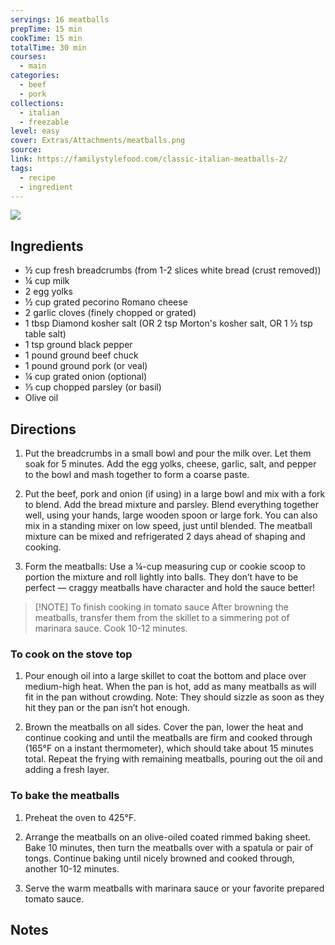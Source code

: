 ```yaml
---
servings: 16 meatballs
prepTime: 15 min
cookTime: 15 min
totalTime: 30 min
courses:
  - main
categories:
  - beef
  - pork
collections:
  - italian
  - freezable
level: easy
cover: Extras/Attachments/meatballs.png
source:
link: https://familystylefood.com/classic-italian-meatballs-2/
tags:
  - recipe
  - ingredient
---
```


![](Extras/Attachments/meatballs.png)


## Ingredients

- ½ cup fresh breadcrumbs (from 1-2 slices white bread (crust removed))
- ¼ cup milk
- 2 egg yolks
- ½ cup grated pecorino Romano cheese
- 2 garlic cloves (finely chopped or grated)
- 1 tbsp Diamond kosher salt (OR 2 tsp Morton's kosher salt, OR 1 ½ tsp table salt)
- 1 tsp ground black pepper
- 1 pound ground beef chuck
- 1 pound ground pork (or veal)
- ¼ cup grated onion (optional)
- ⅓ cup chopped parsley (or basil)
- Olive oil


## Directions

1. Put the breadcrumbs in a small bowl and pour the milk over. Let them soak for 5 minutes. Add the egg yolks, cheese, garlic, salt, and pepper to the bowl and mash together to form a coarse paste.

2. Put the beef, pork and onion (if using) in a large bowl and mix with a fork to blend. Add the bread mixture and parsley. Blend everything together well, using your hands, large wooden spoon or large fork. You can also mix in a standing mixer on low speed, just until blended. The meatball mixture can be mixed and refrigerated 2 days ahead of shaping and cooking.

3. Form the meatballs: Use a ¼-cup measuring cup or cookie scoop to portion the mixture and roll lightly into balls. They don’t have to be perfect — craggy meatballs have character and hold the sauce better!

> [!NOTE] To finish cooking in tomato sauce
> After browning the meatballs, transfer them from the skillet to a simmering pot of marinara sauce. Cook 10-12 minutes.

### To cook on the stove top

1. Pour enough oil into a large skillet to coat the bottom and place over medium-high heat. When the pan is hot, add as many meatballs as will fit in the pan without crowding. Note: They should sizzle as soon as they hit they pan or the pan isn’t hot enough.

2. Brown the meatballs on all sides. Cover the pan, lower the heat and continue cooking and until the meatballs are firm and cooked through (165°F on a instant thermometer), which should take about 15 minutes total. Repeat the frying with remaining meatballs, pouring out the oil and adding a fresh layer.

### To bake the meatballs

1. Preheat the oven to 425°F.

2. Arrange the meatballs on an olive-oiled coated rimmed baking sheet. Bake 10 minutes, then turn the meatballs over with a spatula or pair of tongs. Continue baking until nicely browned and cooked through, another 10-12 minutes.

3. Serve the warm meatballs with marinara sauce or your favorite prepared tomato sauce.


## Notes
